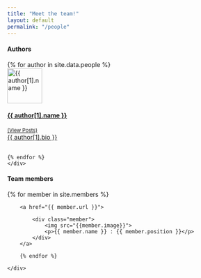 ```yaml
---
title: "Meet the team!"
layout: default
permalink: "/people"
---
```

<div class="container">
<h4 class="font-weight-bold spanborder"><span>Authors</span></h4>
    <div class="row gap-y listrecent listrecent listauthor">
    {% for author in site.data.people %}
    <div class="col-lg-6 mb-4">
        <div class="p-4 border rounded">
            <div class="row">
                <div class="col-md-3 mb-4 mb-md-0"><img alt="{{ author[1].name }}" src="{{ author[1].image }}" class="rounded-circle" height="80" width="80"></div>
                    <div class="col-md-9">
                        <a href="{{site.baseurl}}/author-{{ author[1].name | slugify }}">
                        <h4 class="text-dark mb-0"> {{ author[1].name }} </h4>
                        <small class="d-inline-block mt-1 mb-3 font-weight-normal">(View Posts)</small>
                        <div class="excerpt">{{ author[1].bio }}</div>
                            </a>
                            <div class="icon-block mt-3 d-flex justify-content-between">  
                            <div>
                                <a target="_blank" href="{{ author[1].twitter }}"><i class="fab fa-twitter text-muted" aria-hidden="true"></i></a>  &nbsp;
                                <a target="_blank" href="{{ author[1].site }}"><i class="fa fa-globe text-muted" aria-hidden="true"></i></a> &nbsp;
                            </div>
                        </div>
                    </div>
                </div>
            </div>
        </div>

    {% endfor %}
    </div>
</div>
<div class="container">
<h4 class="font-weight-bold spanborder"><span>Team members</span></h4>
    <div class="row gap-y listrecent listrecent listauthor">
        {% for member in site.members %}

        
        <a href="{{ member.url }}">

            <div class="member">
                <img src="{{member.image}}">
                <p>{{ member.name }} : {{ member.position }}</p>
            </div>
        </a>
        
        {% endfor %}
      
    </div>
</div>